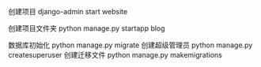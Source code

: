 创建项目
django-admin start website

创建项目文件夹
python manage.py startapp blog


数据库初始化
python manage.py migrate
创建超级管理员
python manage.py createsuperuser
创建迁移文件
python manage.py makemigrations